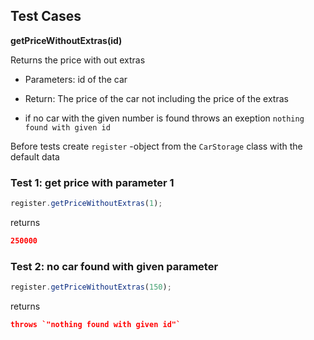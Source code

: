 ## Test Cases

**getPriceWithoutExtras(id)**

Returns the price with out extras

- Parameters: id of the car

- Return: The price of the car not including the price of the extras

- if no car with the given number is found throws an exeption `nothing found with given id`

Before tests create `register` -object from the `CarStorage` class with the default data

### Test 1: get price with parameter 1

```js
register.getPriceWithoutExtras(1);
```

returns

```json
250000
```

### Test 2: no car found with given parameter

```js
register.getPriceWithoutExtras(150);
```

returns

```json
throws `"nothing found with given id"`
```
